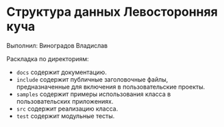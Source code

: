 # Структура данных Левосторонняя куча

Выполнил: Виноградов Владислав

Раскладка по директориям:

* `docs` содержит документацию.
* `include` содержит публичные заголовочные файлы, предназначенные для включения в пользовательские проекты.
* `samples` содержит примеры использования класса в пользовательских приложениях.
* `src` содержит реализацию класса.
* `test` содержит модульные тесты.